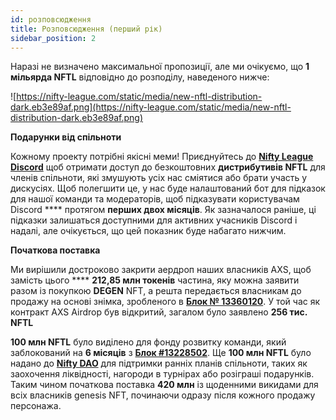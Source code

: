 ```yaml
---
id: розповсюдження
title: Розповсюдження (перший рік)
sidebar_position: 2
---
```


Наразі не визначено максимальної пропозиції, але ми очікуємо, що **1 мільярда NFTL** відповідно до розподілу, наведеного нижче:

![https://nifty-league.com/static/media/new-nftl-distribution-dark.eb3e89af.png](https://nifty-league.com/static/media/new-nftl-distribution-dark.eb3e89af.png)

**Подарунки від спільноти**

Кожному проекту потрібні якісні меми! Приєднуйтесь до **[Nifty League Discord](https://discord.gg/niftyleague)** щоб отримати доступ до безкоштовних **дистрибутивів NFTL** для членів спільноти, які змушують усіх нас сміятися або брати участь у дискусіях. Щоб полегшити це, у нас буде налаштований бот для підказок для нашої команди та модераторів, щоб підказувати користувачам Discord **** протягом **перших двох місяців**. Як зазначалося раніше, ці підказки залишаться доступними для активних учасників Discord і надалі, але очікується, що цей показник буде набагато нижчим.

**Початкова поставка**

Ми вирішили достроково закрити аердроп наших власників AXS, щоб замість цього **** **212,85 млн токенів** частина, яку можна заявити разом із покупкою **DEGEN** NFT, а решта передається власникам до продажу на основі знімка, зробленого в **[Блок № 13360120](https://etherscan.io/block/13360120)**. У той час як контракт AXS Airdrop був відкритий, загалом було заявлено **256 тис. NFTL**

**100 млн NFTL** було виділено для фонду розвитку команди, який заблокований на **6 місяців** з **[Блок #13228502](https://etherscan.io/tx/0x3649b00464903b78608f8de9308aec339ecd7446f1dc2de26a9913d2d5468ecf)**. Ще **100 млн NFTL** було надано до **[Nifty DAO](https://etherscan.io/address/0xd06ae6fb7eade890f3e295d69a6679380c9456c1)** для підтримки ранніх планів спільноти, таких як заохочення ліквідності, нагороди в турнірах або розіграші подарунків. Таким чином початкова поставка **420 млн** із щоденними викидами для всіх власників genesis NFT, починаючи одразу після кожного продажу персонажа.
